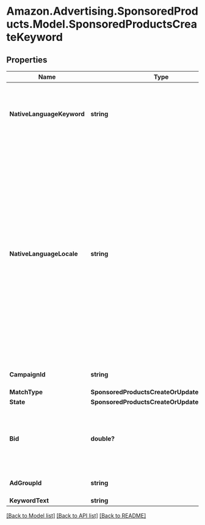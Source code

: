 # Amazon.Advertising.SponsoredProducts.Model.SponsoredProductsCreateKeyword

## Properties

Name | Type | Description | Notes
------------ | ------------- | ------------- | -------------
**NativeLanguageKeyword** | **string** | The unlocalized keyword text in the preferred locale of the advertiser. | [optional] 
**NativeLanguageLocale** | **string** | The locale preference of the advertiser. For example, if the advertiser’s preferred language is Simplified Chinese, set the locale to zh_CN. Supported locales include: Simplified Chinese (locale: zh_CN) for US, UK and CA. English (locale: en_GB) for DE, FR, IT and ES. | [optional] 
**CampaignId** | **string** | entity object identifier | 
**MatchType** | **SponsoredProductsCreateOrUpdateMatchType** |  | 
**State** | **SponsoredProductsCreateOrUpdateEntityState** |  | 
**Bid** | **double?** | Bid associated with this keyword. Applicable to biddable match types only | [optional] 
**AdGroupId** | **string** | entity object identifier | 
**KeywordText** | **string** |  | 

[[Back to Model list]](../README.md#documentation-for-models) [[Back to API list]](../README.md#documentation-for-api-endpoints) [[Back to README]](../README.md)

